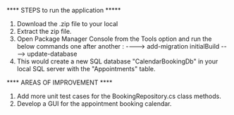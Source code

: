 **** STEPS to run the application *****
1. Download the .zip file to your local
2. Extract the zip file.
3. Open Package  Manager Console from the Tools option and run the below commands one after another : 
----> add-migration initialBuild
----> update-database
4. This would create a new SQL database "CalendarBookingDb" in your local SQL server with the "Appointments" table.

**** AREAS OF IMPROVEMENT ****
1. Add more unit test cases for the BookingRepository.cs class methods.
2. Develop a GUI for the appointment booking calendar.
